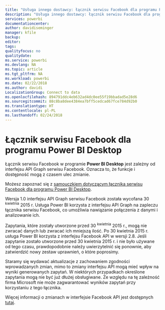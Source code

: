 ```yaml
---
title: "Usługa innego dostawcy: łącznik serwisu Facebook dla programu Power BI Desktop"
description: "Usługa innego dostawcy: łącznik serwisu Facebook dla programu Power BI Desktop"
services: powerbi
documentationcenter: 
author: davidiseminger
manager: kfile
backup: 
editor: 
tags: 
qualityfocus: no
qualitydate: 
ms.service: powerbi
ms.devlang: NA
ms.topic: article
ms.tgt_pltfrm: NA
ms.workload: powerbi
ms.date: 02/22/2018
ms.author: davidi
LocalizationGroup: Connect to data
ms.openlocfilehash: 894791ddc4eb632ad4dc0ee55f19bbadad5e28d6
ms.sourcegitcommit: 88c8ba8dee4384ea7bff5cedcad67fce784d92b0
ms.translationtype: HT
ms.contentlocale: pl-PL
ms.lasthandoff: 02/24/2018
---
```

# <a name="facebook-connector-for-power-bi-desktop"></a>Łącznik serwisu Facebook dla programu Power BI Desktop
Łącznik serwisu Facebook w programie **Power BI Desktop** jest zależny od interfejsu API Graph serwisu Facebook. Oznacza to, że funkcje i dostępność mogą z czasem ulec zmianie.

Możesz zapoznać się z [samouczkiem dotyczącym łącznika serwisu Facebook dla programu Power BI Desktop](desktop-tutorial-facebook-analytics.md).

Wersja 1.0 interfejsu API Graph serwisu Facebook została wycofana 30 <sup>kwietnia</sup> 2015 r. Usługa Power BI korzysta z interfejsu API Graph na zapleczu łącznika serwisu Facebook, co umożliwia nawiązanie połączenia z danymi i analizowanie ich.

Zapytania, które zostały utworzone przed 30 <sup>kwietnia</sup> 2015 r., mogą nie zwracać danych lub zwracać ich mniejszą ilość. Po 30 kwietnia <sup></sup>2015 r. usługa Power BI korzysta z interfejsu Facebook API w wersji 2.8. Jeśli zapytanie zostało utworzone przed 30 kwietnia 2015 r. i nie było używane od tego czasu, prawdopodobnie należy uwierzytelnić się ponownie, aby zatwierdzić nowy zestaw uprawnień, o które poprosimy.

Staramy się wydawać aktualizacje z zachowaniem zgodności wprowadzanych zmian, mimo to zmiany interfejsu API mogą mieć wpływ na wyniki generowanych zapytań. W niektórych przypadkach określone zapytania mogą nie być już dłużej obsługiwane. Ze względu na tę zależność firma Microsoft nie może zagwarantować wyników zapytań przy korzystaniu z tego łącznika.

Więcej informacji o zmianach w interfejsie Facebook API jest dostępnych [tutaj](https://developers.facebook.com/docs/apps/changelog#v2_0).

